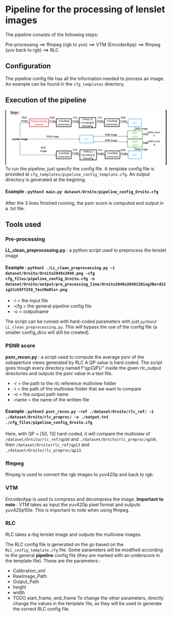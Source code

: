 # Pipeline for the processing of lenslet images

The pipeline consists of the following steps:

Pre-processing $\implies$ ffmpeg (rgb to yuv) $\implies$ VTM (EncoderApp) $\implies$ ffmpeg (yuv back to rgb) $\implies$ RLC 

## Configuration

The pipeline config file has all the information needed to process an image. An example can be found in the ```cfg_templates``` directory.

## Execution of the pipeline
![](doc/pipeline_schema.png)
To run the pipeline, just specify the config file. A template config file is provided at ```cfg_templates/pipeline_config_template.cfg```.
An output directory is generated at the begining.

#### Example : ```python3 main.py dataset/Ornito/pipeline_config_Ornito.cfg```

After the 3 lines finished running, the psnr score is computed and output in a .txt file. 

## Tools used

### Pre-processing

__LL_clean_preprocessing.py__ : a python script used to preprocess the lenslet image
#### Example : ```python3 ./LL_clean_preprocessing.py -i dataset/Ornito/Ornito2048x2048.png -cfg cfg_files/pipeline_config_Ornito.cfg -o dataset/Ornito/output/pre_processing_line/Ornito2048x204811Ring3Bord1Sig2CutOff250_TestReBlur.png```
- -i = the input file
- -cfg = the general pipeline config file
- -o = outputname

The script can be runned with hard-coded parameters with just ```python3 LL_clean_preprocessing.py```. This will bypass the use of the config file (a smaller config_dico will still be created).

### PSNR score

__psnr_recon.py__ : a script used to compute the average psnr of the subaperture views generated by RLC
A QP value is hard coded. The script goes trough every directory named f"qp{QP}/" inside the given rlc_output directories and outputs the psnr value in a text file. 
- -r = the path to the rlc reference multiview folder
- -i = the path of the multiview folder that we want to compare
- -o = the output path name
- -name = the name of the written file

#### Example : ```python3 psnr_recon.py -ref ./dataset/Ornito/rlc_ref/ -i ./dataset/Ornito/rlc_preproc/ -o ./output.txt ./cfg_files/pipeline_config_Ornito.cfg```

Here, with QP = [50, 13] hard-coded, it will compare the multiview of ```/dataset/Ornito/rlc_ref/qp50``` and ```./dataset/Ornito/rlc_preproc/qp50```,
then ```/dataset/Ornito/rlc_ref/qp13``` and ```./dataset/Ornito/rlc_preproc/qp13```.

### ffmpeg

ffmpeg is used to convert the rgb images to yuv420p and back to rgb.

### VTM

EncoderApp is used to compress and decompress the image.
**Important to note** : VTM takes as input the yuv420p pixel format and outputs yuv420p10le. This is important to note when using ffmpeg.

### RLC
RLC takes a rbg lenslet image and outputs the multiview images.

The RLC config file is generated on the go based on the ```RLC_config_template.cfg``` file. Some parameters will be modified according to the general **pipeline** config file (they are marked with an underscore in the template file).
These are the parameters :
- Calibration_xml
- RawImage_Path
- Output_Path
- height
- width
- TODO start_frame, end_frame
To change the other parameters, directly change the values in the template file, as they will be used to generate the correct RLC config file.